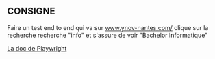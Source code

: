 ## CONSIGNE

Faire un test end to end qui va sur www.ynov-nantes.com/
clique sur la recherche
recherche "info"
et s'assure de voir "Bachelor Informatique"

[La doc de Playwright](https://codecept.io/helpers/Playwright/)